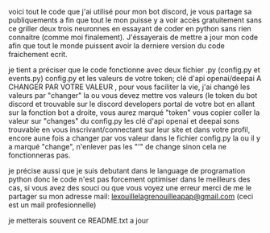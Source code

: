 voici tout le code que j'ai utilisé pour mon bot discord, je vous partage sa publiquements a fin que tout le mon puisse y a voir accès gratuitement sans ce griller deux trois neuronnes en essayant de coder en python sans rien connaitre (comme moi finalement).
J'éssayerais de mettre a jour mon code afin que tout le monde puissent avoir la derniere version du code fraichement ecrit.

je tient a préciser que le code fonctionne avec deux fichier .py (config.py et events.py) config.py et les valeurs de votre token; clé d'api openai/deepai A CHANGER PAR VOTRE VALEUR , pour vous faciliter la vie, j'ai changé les valeurs par "changer" la ou vous devez mettre vos valeurs (le token du bot discord et trouvable sur le discord developers portal de votre bot en allant sur la fonction bot a droite, vous aurez marqué "token" vous copier coller la valeur sur "changes" du config.py les clé d'api openai et deepai sons trouvable en vous inscrivant/connectant sur leur site et dans votre profil, encore aune fois a changer par vos valeur dans le fichier config.py la ou il y a marqué "change", n'enlever pas les "'" de change sinon cela ne fonctionneras pas.

je précise aussi que je suis debutant dans le language de programation python donc le code n'est pas forcement optimiser dans le meilleurs des cas, si vous avez des souci ou que vous voyez une erreur merci de me le partager su mon adresse mail: lexouillelagrenouilleapap@gmail.com        (ceci est un mail profesionnelle)




je metterais souvent ce README.txt a jour 



